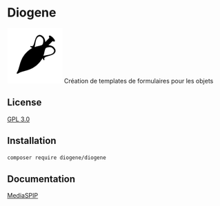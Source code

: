# Diogene

![Logo](images/diogene-128.png) Création de templates de formulaires pour les objets

## License

[GPL 3.0](LICENSE)

## Installation

```bash
composer require diogene/diogene
```

## Documentation

[MediaSPIP](https://www.mediaspip.net/spip.php?article50)
